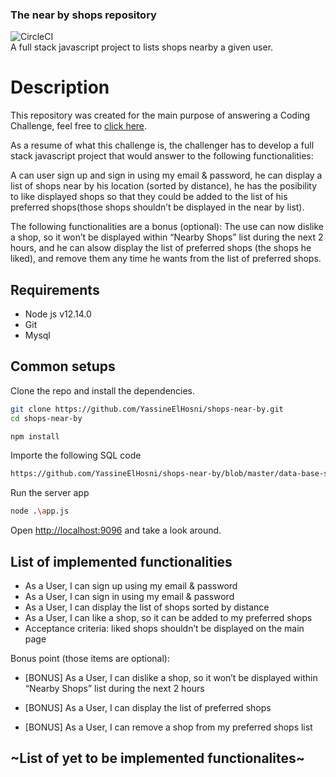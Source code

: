 ### The near by shops repository
![CircleCI](https://github.com/YassineElHosni/shops-near-by/blob/master/shop-near-by-challenge-completed.svg)<br/>
A full stack javascript project to lists shops nearby a given user.

# Description

This repository was created for the main purpose of answering a Coding Challenge, feel free to <a href="https://github.com/hiddenfounders/web-coding-challenge/blob/master/coding-challenge.md" target="_blank">click here</a>.

As a resume of what this challenge is, the challenger has to develop a full stack javascript project that would answer to the following functionalities:

A can user sign up and sign in using my email & password, he can display a list of shops near by his location (sorted by distance), he has the posibility to like displayed shops so that they could be added to the list of his preferred shops(those shops shouldn’t be displayed in the near by list).

The following functionalities are a bonus (optional):
The use can now dislike a shop, so it won’t be displayed within “Nearby Shops” list during the next 2 hours, and he can alsow display the list of preferred shops (the shops he liked), and remove them any time he wants from the list of preferred shops.

## Requirements

* Node js v12.14.0
* Git
* Mysql


## Common setups

Clone the repo and install the dependencies.

```bash
git clone https://github.com/YassineElHosni/shops-near-by.git
cd shops-near-by
```

```bash
npm install
```

Importe the following SQL code

```bash
https://github.com/YassineElHosni/shops-near-by/blob/master/data-base-script.sql
```

Run the server app

```bash
node .\app.js
```
Open [http://localhost:9096](http://localhost:9096) and take a look around.

## List of implemented functionalities

* As a User, I can sign up using my email & password
* As a User, I can sign in using my email & password
* As a User, I can display the list of shops sorted by distance
* As a User, I can like a shop, so it can be added to my preferred shops
* Acceptance criteria: liked shops shouldn’t be displayed on the main page

Bonus point (those items are optional):
* [BONUS] As a User, I can dislike a shop, so it won’t be displayed within “Nearby Shops” list during the next 2 hours
* [BONUS] As a User, I can display the list of preferred shops

* [BONUS] As a User, I can remove a shop from my preferred shops list

## ~List of yet to be implemented functionalites~
